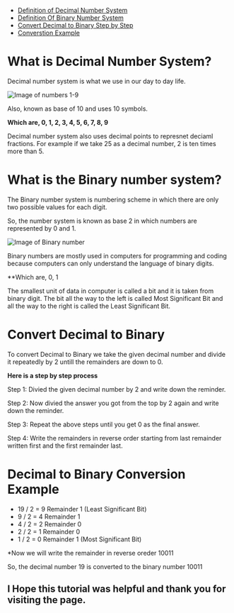 - [Definition of Decimal Number System](https://github.com/AmanuelH24/DecimalToBinary/edit/main/Tutorial.md#what-is-decimal-number-system)
- [Definition Of Binary Number System](https://github.com/AmanuelH24/DecimalToBinary/edit/main/Tutorial.md#what-is-the-binary-number-system)
- [Convert Decimal to Binary Step by Step](https://github.com/AmanuelH24/DecimalToBinary/edit/main/Tutorial.md#convert-decimal-to-binary)
- [Converstion Example](https://github.com/AmanuelH24/DecimalToBinary/edit/main/Tutorial.md#decimal-to-binary-conversion-example)


# What is Decimal Number System?

Decimal number system is what we use in our day to day life.

![Image of numbers 1-9](https://w7.pngwing.com/pngs/372/1023/png-transparent-number-autocad-dxf-numerical-digit-font-123456789-text-logo-university.png)

Also, known as base of 10 and uses 10 symbols. 

**Which are, 0, 1, 2, 3, 4, 5, 6, 7, 8, 9**

Decimal number system also uses decimal points to represnet deciaml fractions. For example if we take 25 as a decimal number, 2 is ten times more than 5.

# What is the Binary number system?

The Binary number system is numbering scheme in which there are only two possible values for each digit. 

So, the number system is known as base 2 in which numbers are represented by 0 and 1. 

![Image of Binary number](https://www.shutterstock.com/image-vector/seamless-pattern-computer-background-numbers-260nw-1410295883.jpg)

Binary numbers are mostly used in computers for programming and coding because computers can only understand the language of binary digits. 

**Which are, 0, 1

The smallest unit of data in computer is called a bit and it is taken from binary digit. The bit all the way to the left is called Most Significant Bit and all the way to the right is called the Least Significant Bit. 

# Convert Decimal to Binary 

To convert Decimal to Binary we take the given decimal number and divide it repeatedly by 2 untill the remainders are down to 0.

**Here is a step by step process**

Step 1: Divied the given decimal number by 2 and write down the reminder. 

Step 2: Now divied the answer you got from the top by 2 again and write down the reminder. 

Step 3: Repeat the above steps until you get 0 as the final answer.

Step 4: Write the remainders in reverse order starting from last remainder written first and the first remainder last. 

# Decimal to Binary Conversion Example 

* 19 / 2 = 9 Remainder 1 (Least Significant Bit) 
* 9  / 2 = 4 Remainder 1
* 4  / 2 = 2 Remainder 0
* 2  / 2 = 1 Remainder 0
* 1  / 2 = 0 Remainder 1 (Most Significant Bit) 

*Now we will write the remainder in reverse oreder 10011 

So, the decimal number 19 is converted to the binary number 10011 

## I Hope this tutorial was helpful and thank you for visiting the page. 











